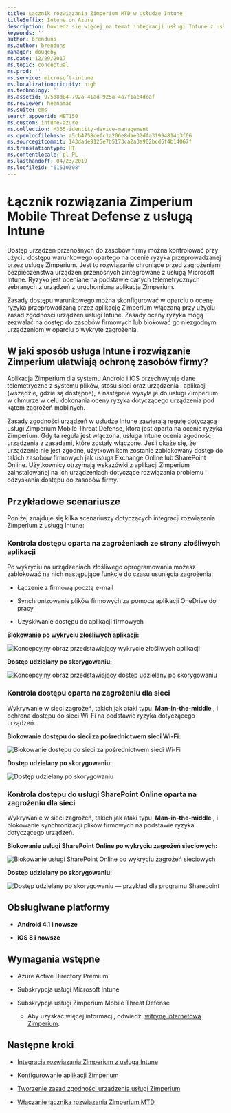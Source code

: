 ```yaml
---
title: Łącznik rozwiązania Zimperium MTD w usłudze Intune
titleSuffix: Intune on Azure
description: Dowiedz się więcej na temat integracji usługi Intune z usługą Zimperium Mobile Threat Defense w celu kontrolowania dostępu urządzeń przenośnych do zasobów firmy.
keywords: ''
author: brenduns
ms.author: brenduns
manager: dougeby
ms.date: 12/29/2017
ms.topic: conceptual
ms.prod: ''
ms.service: microsoft-intune
ms.localizationpriority: high
ms.technology: ''
ms.assetid: 975d8d84-792a-41ad-925a-4a7f1ae4dcaf
ms.reviewer: heenamac
ms.suite: ems
search.appverid: MET150
ms.custom: intune-azure
ms.collection: M365-identity-device-management
ms.openlocfilehash: a5cb4758cefc1a206e8dae32dfa31994814b3f06
ms.sourcegitcommit: 143dade9125e7b5173ca2a3a902bcd6f4b14067f
ms.translationtype: HT
ms.contentlocale: pl-PL
ms.lasthandoff: 04/23/2019
ms.locfileid: "61510308"
---
```

# <a name="zimperium-mobile-threat-defense-connector-with-intune"></a>Łącznik rozwiązania Zimperium Mobile Threat Defense z usługą Intune

Dostęp urządzeń przenośnych do zasobów firmy można kontrolować przy użyciu dostępu warunkowego opartego na ocenie ryzyka przeprowadzanej przez usługę Zimperium. Jest to rozwiązanie chroniące przed zagrożeniami bezpieczeństwa urządzeń przenośnych zintegrowane z usługą Microsoft Intune. Ryzyko jest oceniane na podstawie danych telemetrycznych zebranych z urządzeń z uruchomioną aplikacją Zimperium.

Zasady dostępu warunkowego można skonfigurować w oparciu o ocenę ryzyka przeprowadzaną przez aplikację Zimperium włączaną przy użyciu zasad zgodności urządzeń usługi Intune. Zasady oceny ryzyka mogą zezwalać na dostęp do zasobów firmowych lub blokować go niezgodnym urządzeniom w oparciu o wykryte zagrożenia.

## <a name="how-do-intune-and-zimperium-help-protect-your-company-resources"></a>W jaki sposób usługa Intune i rozwiązanie Zimperium ułatwiają ochronę zasobów firmy?

Aplikacja Zimperium dla systemu Android i iOS przechwytuje dane telemetryczne z systemu plików, stosu sieci oraz urządzenia i aplikacji (wszędzie, gdzie są dostępne), a następnie wysyła je do usługi Zimperium w chmurze w celu dokonania oceny ryzyka dotyczącego urządzenia pod kątem zagrożeń mobilnych.

Zasady zgodności urządzeń w usłudze Intune zawierają regułę dotyczącą usługi Zimperium Mobile Threat Defense, która jest oparta na ocenie ryzyka Zimperium. Gdy ta reguła jest włączona, usługa Intune ocenia zgodność urządzenia z zasadami, które zostały włączone. Jeśli okaże się, że urządzenie nie jest zgodne, użytkownikom zostanie zablokowany dostęp do takich zasobów firmowych jak usługa Exchange Online lub SharePoint Online. Użytkownicy otrzymają wskazówki z aplikacji Zimperium zainstalowanej na ich urządzeniach dotyczące rozwiązania problemu i odzyskania dostępu do zasobów firmy.

## <a name="sample-scenarios"></a>Przykładowe scenariusze

Poniżej znajduje się kilka scenariuszy dotyczących integracji rozwiązania Zimperium z usługą Intune:

### <a name="control-access-based-on-threats-from-malicious-apps"></a>Kontrola dostępu oparta na zagrożeniach ze strony złośliwych aplikacji

Po wykryciu na urządzeniach złośliwego oprogramowania możesz zablokować na nich następujące funkcje do czasu usunięcia zagrożenia:

-   Łączenie z firmową pocztą e-mail

-   Synchronizowanie plików firmowych za pomocą aplikacji OneDrive do pracy

-   Uzyskiwanie dostępu do aplikacji firmowych

**Blokowanie po wykryciu złośliwych aplikacji:**

![Koncepcyjny obraz przedstawiający wykrycie złośliwych aplikacji](./media/Maliciousapps_blocked_Zimperium.png)

**Dostęp udzielany po skorygowaniu:**

![Koncepcyjny obraz przedstawiający dostęp udzielany po skorygowaniu](./media/maliciousapps_unblocked_Zimperium.png)

### <a name="control-access-based-on-threat-to-network"></a>Kontrola dostępu oparta na zagrożeniu dla sieci

Wykrywanie w sieci zagrożeń, takich jak ataki typu  **Man-in-the-middle** , i ochrona dostępu do sieci Wi-Fi na podstawie ryzyka dotyczącego urządzeń.

**Blokowanie dostępu do sieci za pośrednictwem sieci Wi-Fi:**

![Blokowanie dostępu do sieci za pośrednictwem sieci Wi-Fi](./media/network_wifi_blocked_Zimperium.png)

**Dostęp udzielany po skorygowaniu:**

![Dostęp udzielany po skorygowaniu](./media/network_wifi_unblocked_Zimperium.png)

### <a name="control-access-to-sharepoint-online-based-on-threat-to-network"></a>Kontrola dostępu do usługi SharePoint Online oparta na zagrożeniu dla sieci

Wykrywanie w sieci zagrożeń, takich jak ataki typu  **Man-in-the-middle** , i blokowanie synchronizacji plików firmowych na podstawie ryzyka dotyczącego urządzeń.

**Blokowanie usługi SharePoint Online po wykryciu zagrożeń sieciowych:**

![Blokowanie usługi SharePoint Online po wykryciu zagrożeń sieciowych](./media/network_spo_blocked_Zimperium.png)

**Dostęp udzielany po skorygowaniu:**

![Dostęp udzielany po skorygowaniu — przykład dla programu Sharepoint](./media/network_spo_unblocked_Zimperium.png)

## <a name="supported-platforms"></a>Obsługiwane platformy

-   **Android 4.1 i nowsze**

-   **iOS 8 i nowsze**

## <a name="prerequisites"></a>Wymagania wstępne

-   Azure Active Directory Premium

-   Subskrypcja usługi Microsoft Intune

-   Subskrypcja usługi Zimperium Mobile Threat Defense

    -   Aby uzyskać więcej informacji, odwiedź  [witrynę internetową Zimperium](https://www.zimperium.com/zips-mobile-ips).

## <a name="next-steps"></a>Następne kroki

- [Integracja rozwiązania Zimperium z usługą Intune](zimperium-mtd-connector-integration.md)

- [Konfigurowanie aplikacji Zimperium](mtd-apps-ios-app-configuration-policy-add-assign.md)

- [Tworzenie zasad zgodności urządzenia usługi Zimperium](mtd-device-compliance-policy-create.md)

- [Włączanie łącznika rozwiązania Zimperium MTD](mtd-connector-enable.md)
